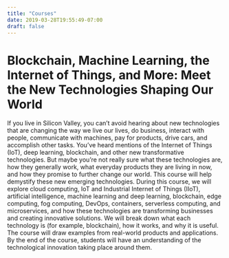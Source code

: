 ```yaml
---
title: "Courses"
date: 2019-03-28T19:55:49-07:00
draft: false
---
```

# Blockchain, Machine Learning, the Internet of Things, and More: Meet the New Technologies Shaping Our World
If you live in Silicon Valley, you can’t avoid hearing about new technologies that are changing the way we live our lives, do business, interact with people, communicate with machines, pay for products, drive cars, and accomplish other tasks. You’ve heard mentions of the Internet of Things (IoT), deep learning, blockchain, and other new transformative technologies. But maybe you’re not really sure what these technologies are, how they generally work, what everyday products they are living in now, and how they promise to further change our world. This course will help demystify these new emerging technologies. During this course, we will explore cloud computing, IoT and Industrial Internet of Things (IIoT), artificial intelligence, machine learning and deep learning, blockchain, edge computing, fog computing, DevOps, containers, serverless computing, and microservices, and how these technologies are transforming businesses and creating innovative solutions. We will break down what each technology is (for example, blockchain), how it works, and why it is useful. The course will draw examples from real-world products and applications. By the end of the course, students will have an understanding of the technological innovation taking place around them.
